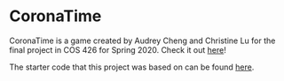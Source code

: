 # CoronaTime

CoronaTime is a game created by Audrey Cheng and Christine Lu for the final project in COS 426 for Spring 2020. Check it out [here](https://audrey1656.github.io/coronatime/)!

The starter code that this project was based on can be found [here](https://github.com/ReillyBova/three-seed).
